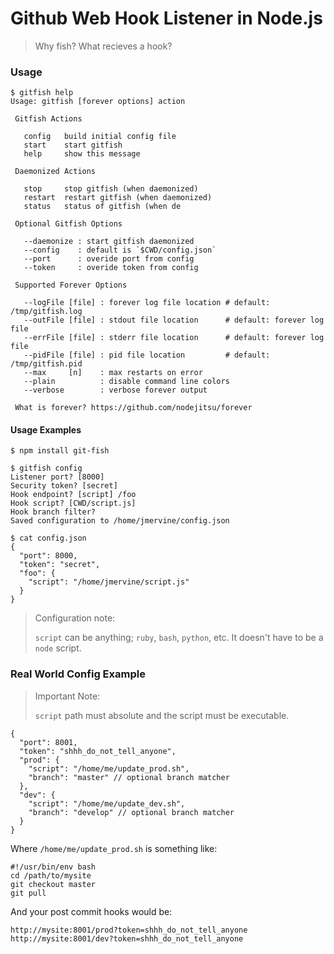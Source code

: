 # Github Web Hook Listener in Node.js

> Why fish? What recieves a hook?

### Usage

    $ gitfish help
    Usage: gitfish [forever options] action

     Gitfish Actions

       config   build initial config file
       start    start gitfish
       help     show this message

     Daemonized Actions

       stop     stop gitfish (when daemonized)
       restart  restart gitfish (when daemonized)
       status   status of gitfish (when de

     Optional Gitfish Options

       --daemonize : start gitfish daemonized
       --config    : default is `$CWD/config.json`
       --port      : overide port from config
       --token     : overide token from config

     Supported Forever Options

       --logFile [file] : forever log file location # default: /tmp/gitfish.log
       --outFile [file] : stdout file location      # default: forever log file
       --errFile [file] : stderr file location      # default: forever log file
       --pidFile [file] : pid file location         # default: /tmp/gitfish.pid
       --max     [n]    : max restarts on error
       --plain          : disable command line colors
       --verbose        : verbose forever output

     What is forever? https://github.com/nodejitsu/forever


#### Usage Examples

    $ npm install git-fish

    $ gitfish config
    Listener port? [8000]
    Security token? [secret]
    Hook endpoint? [script] /foo
    Hook script? [CWD/script.js]
    Hook branch filter?
    Saved configuration to /home/jmervine/config.json

    $ cat config.json
    {
      "port": 8000,
      "token": "secret",
      "foo": {
        "script": "/home/jmervine/script.js"
      }
    }

> Configuration note:
>
> `script` can be anything; `ruby`, `bash`, `python`, etc. It doesn't have to be a `node` script.

### Real World Config Example

> Important Note:
>
> `script` path must absolute and the script must be executable.

    {
      "port": 8001,
      "token": "shhh_do_not_tell_anyone",
      "prod": {
        "script": "/home/me/update_prod.sh",
        "branch": "master" // optional branch matcher
      },
      "dev": {
        "script": "/home/me/update_dev.sh",
        "branch": "develop" // optional branch matcher
      }
    }

Where `/home/me/update_prod.sh` is something like:

    #!/usr/bin/env bash
    cd /path/to/mysite
    git checkout master
    git pull

And your post commit hooks would be:

    http://mysite:8001/prod?token=shhh_do_not_tell_anyone
    http://mysite:8001/dev?token=shhh_do_not_tell_anyone

